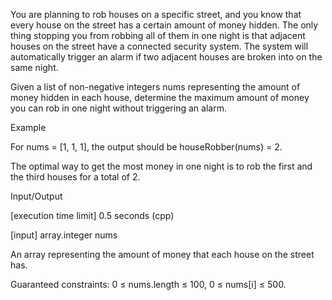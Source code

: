 You are planning to rob houses on a specific street, and you know that every house on the street has a certain amount of money hidden. The only thing stopping you from robbing all of them in one night is that adjacent houses on the street have a connected security system. The system will automatically trigger an alarm if two adjacent houses are broken into on the same night.

Given a list of non-negative integers nums representing the amount of money hidden in each house, determine the maximum amount of money you can rob in one night without triggering an alarm.

Example

For nums = [1, 1, 1], the output should be
houseRobber(nums) = 2.

The optimal way to get the most money in one night is to rob the first and the third houses for a total of 2.

Input/Output

[execution time limit] 0.5 seconds (cpp)

[input] array.integer nums

An array representing the amount of money that each house on the street has.

Guaranteed constraints:
0 ≤ nums.length ≤ 100,
0 ≤ nums[i] ≤ 500.